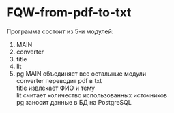 # FQW-from-pdf-to-txt
Программа состоит из 5-и модулей:
  1) MAIN
  2) converter
  3) title
  4) lit
  5) pg
MAIN объединяет все остальные модули  
converter переводит pdf в txt  
title извлекает ФИО и тему  
lit считает количество использованных источников  
pg заносит данные в БД на PostgreSQL  
